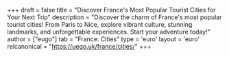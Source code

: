 +++
draft = false
title = "Discover France's Most Popular Tourist Cities for Your Next Trip"
description = "Discover the charm of France's most popular tourist cities! From Paris to Nice, explore vibrant culture, stunning landmarks, and unforgettable experiences. Start your adventure today!"
author = ["eugo"]
tab = "France: Cities"
type = 'euro'
layout = 'euro'
relcanonical = "https://uego.uk/france/cities/"
+++

